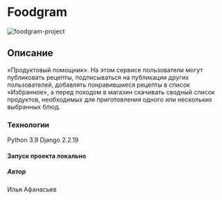# Foodgram

![foodgram-project](https://github.com/LihieTapki/foodgram-project-react/actions/workflows/main.yml/badge.svg)

## Описание

«Продуктовый помощник». На этом сервисе пользователи могут публиковать рецепты, подписываться на публикации других пользователей, добавлять понравившиеся рецепты в список «Избранное», а перед походом в магазин скачивать сводный список продуктов, необходимых для приготовления одного или нескольких выбранных блюд.

### Технологии

Python 3.9
Django 2.2.19

#### Запуск проекта локально



##### Автор

Илья Афанасьев
